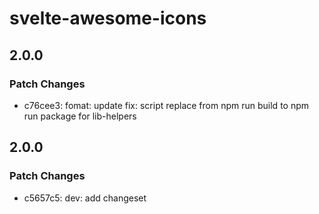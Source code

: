# svelte-awesome-icons

## 2.0.0

### Patch Changes

- c76cee3: fomat: update
  fix: script replace from npm run build to npm run package for lib-helpers

## 2.0.0

### Patch Changes

- c5657c5: dev: add changeset
